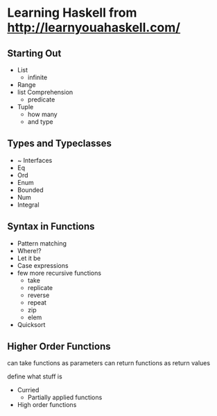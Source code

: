 # Learning Haskell from http://learnyouahaskell.com/

## Starting Out

- List
  - infinite
- Range
- list Comprehension
  - predicate
- Tuple
  - how many
  - and type

## Types and Typeclasses

- ~ Interfaces
- Eq
- Ord
- Enum
- Bounded
- Num
- Integral

## Syntax in Functions

- Pattern matching
- Where!?
- Let it be
- Case expressions
- few more recursive functions
  - take
  - replicate
  - reverse
  - repeat
  - zip
  - elem
- Quicksort

## Higher Order Functions

can take functions as parameters
can return functions as return values

define what stuff is

- Curried
  - Partially applied functions
- High order functions

